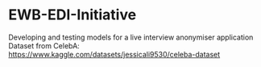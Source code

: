 # EWB-EDI-Initiative
Developing and testing models for a live interview anonymiser application
Dataset from CelebA: https://www.kaggle.com/datasets/jessicali9530/celeba-dataset 

